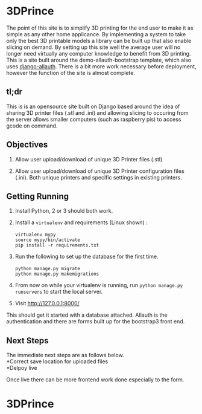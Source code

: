 # 3DPrince

The point of this site is to simplify 3D printing for the end user to make it as simple as any other home applicance. By implementing a system to take only the best 3D printable models a library can be built up that also enable slicing on demand.  By setting up this site well the average user will no longer need virtually any computer knowledge to benefit from 3D printing.  This is a site built around the demo-allauth-bootstrap template, which also uses [django-allauth](https://github.com/pennersr/django-allauth). There is a bit more work necessary before deployment, however the function of the site is almost complete. 

## tl;dr

This is is an opensource site built on Django based around the idea of sharing 3D printer files (.stl and .ini) and allowing slicing to occuring from the server allows smaller computers (such as raspberry pis) to access gcode on command. 

## Objectives

1. Allow user upload/download of unique 3D Printer files (.stl)

2. Allow user upload/download of unique 3D Printer configuration files (.ini). Both unique printers and specific settings in existing printers.


## Getting Running

1. Install Python, 2 or 3 should both work.
2. Install a ``virtualenv`` and requirements (Linux shown) : <br> <br>``virtualenv mypy`` <br>
``source mypy/bin/activate`` <br>
``pip install -r requirements.txt``

3. Run the following to set up the database for the first time.	<br><br> ``python manage.py migrate``<br>
``python manage.py makemigrations``

4. From now on while your virtualenv is running, run ``python manage.py runservers`` to start the local server.

5. Visit http://127.0.0.1:8000/


This should get it started with a database attached. Allauth is the authentication and there are forms built up for the bootstrap3 front end.


## Next Steps

The immediate next steps are as follows below. <br> *Correct save location for uploaded files<br>
	*Delpoy live

Once live there can be more frontend work done especially to the form.


# 3DPrince
